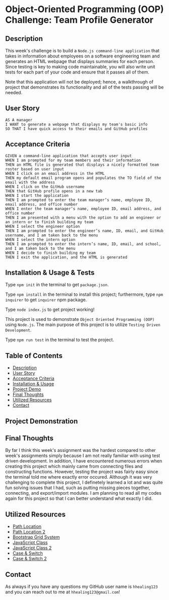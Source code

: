 # Object-Oriented Programming (OOP) Challenge: Team Profile Generator

## Description
This week's challenge is to build a `Node.js command-line application` that takes in information about employees on a software engineering team and generates an HTML webpage that displays summaries for each person. Since testing is key to making code maintainable, you will also write unit tests for each part of your code and ensure that it passes all of them. 

Note that this application will not be deployed; hence, a walkthrough of project that demonstrates its functionality and all of the tests passing will be needed.

## User Story
```
AS A manager
I WANT to generate a webpage that displays my team's basic info
SO THAT I have quick access to their emails and GitHub profiles
```

## Acceptance Criteria
```
GIVEN a command-line application that accepts user input
WHEN I am prompted for my team members and their information
THEN an HTML file is generated that displays a nicely formatted team roster based on user input
WHEN I click on an email address in the HTML
THEN my default email program opens and populates the TO field of the email with the address
WHEN I click on the GitHub username
THEN that GitHub profile opens in a new tab
WHEN I start the application
THEN I am prompted to enter the team manager’s name, employee ID, email address, and office number
WHEN I enter the team manager’s name, employee ID, email address, and office number
THEN I am presented with a menu with the option to add an engineer or an intern or to finish building my team
WHEN I select the engineer option
THEN I am prompted to enter the engineer’s name, ID, email, and GitHub username, and I am taken back to the menu
WHEN I select the intern option
THEN I am prompted to enter the intern’s name, ID, email, and school, and I am taken back to the menu
WHEN I decide to finish building my team
THEN I exit the application, and the HTML is generated
```

## Installation & Usage & Tests
Type `npm init` in the terminal to get `package.json`.

Type `npm install` in the terminal to install this project; furthermore, type `npm inquirer` to get `inquirer` npm package.

Type `node index.js` to get project working!

This project is used to demonstrate `Object Oriented Programming (OOP)` using `Node.js`. The main purpose of this project is to utilize `Testing Driven Development`.

Type `npm run test` in the terminal to test the project.

## Table of Contents
* [Description](#description)
* [User Story](#user-story)
* [Acceptance Criteria](#acceptance-criteria)
* [Installation & Usage](#installation--usage--tests)
* [Project Demo](#project-demonstration)
* [Final Thoughts](#final-thoughts)
* [Utilized Resources](#utilized-resources)
* [Contact](#contact)

## Project Demonstration

## Final Thoughts
By far I think this week's assignment was the hardest compared to other week's assignments simply because I am not really familiar with using test driven development. In addition, I have encountered numerous errors when creating this project which mainly came from connecting files and constructing functions. However, testing the project was fairly easy since the terminal told me where exactly error occured. Although it was very challenging to complete this project, I definetely learned a lot and was quite fun solving issues that I had, such as putting missing pieces together, connecting, and export/import modules. I am planning to read all my codes again for this project so that I can better understand what exactly I did. 

## Utilized Resources
* [Path Location](https://stackoverflow.com/questions/7591240/what-does-dot-slash-refer-to-in-terms-of-an-html-file-path-location)
* [Path Location 2](https://docs.microsoft.com/en-us/dotnet/standard/io/file-path-formats)
* [Bootstrap Grid System](https://getbootstrap.com/docs/4.0/layout/grid/)
* [JavaScript Class](https://www.javascripttutorial.net/es6/javascript-class/)
* [JavaScript Class 2](https://developer.mozilla.org/en-US/docs/Web/JavaScript/Reference/Classes)
* [Case & Switch](https://developer.mozilla.org/en-US/docs/Web/JavaScript/Reference/Statements/switch)
* [Case & Switch 2](https://www.tutorialspoint.com/javascript/javascript_switch_case.htm)

## Contact
As always if you have any questions my GitHub user name is `hhealing123` and you can reach out to me at `hhealing123@gmail.com`!